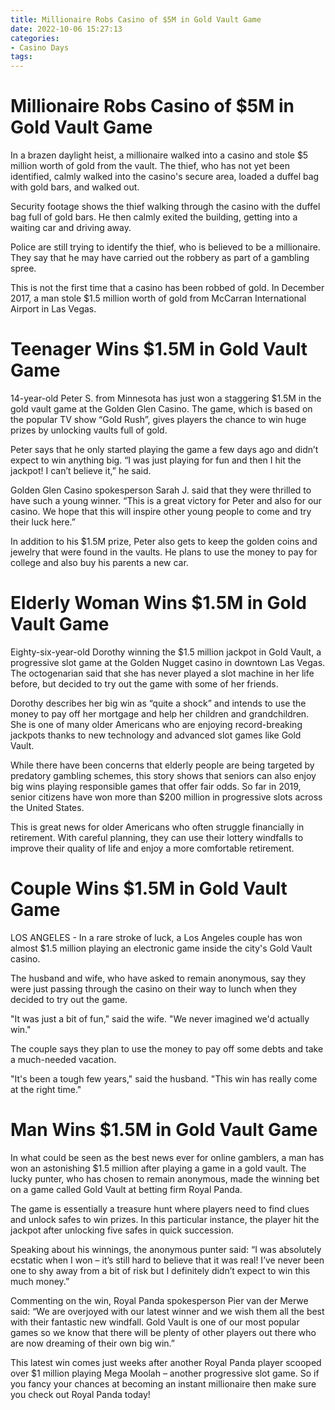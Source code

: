 ```yaml
---
title: Millionaire Robs Casino of $5M in Gold Vault Game
date: 2022-10-06 15:27:13
categories:
- Casino Days
tags:
---
```



#  Millionaire Robs Casino of $5M in Gold Vault Game

In a brazen daylight heist, a millionaire walked into a casino and stole $5 million worth of gold from the vault. The thief, who has not yet been identified, calmly walked into the casino's secure area, loaded a duffel bag with gold bars, and walked out.

Security footage shows the thief walking through the casino with the duffel bag full of gold bars. He then calmly exited the building, getting into a waiting car and driving away.

Police are still trying to identify the thief, who is believed to be a millionaire. They say that he may have carried out the robbery as part of a gambling spree.

This is not the first time that a casino has been robbed of gold. In December 2017, a man stole $1.5 million worth of gold from McCarran International Airport in Las Vegas.

#  Teenager Wins $1.5M in Gold Vault Game

14-year-old Peter S. from Minnesota has just won a staggering $1.5M in the gold vault game at the Golden Glen Casino. The game, which is based on the popular TV show “Gold Rush”, gives players the chance to win huge prizes by unlocking vaults full of gold.

Peter says that he only started playing the game a few days ago and didn’t expect to win anything big. “I was just playing for fun and then I hit the jackpot! I can’t believe it,” he said.

Golden Glen Casino spokesperson Sarah J. said that they were thrilled to have such a young winner. “This is a great victory for Peter and also for our casino. We hope that this will inspire other young people to come and try their luck here.”

In addition to his $1.5M prize, Peter also gets to keep the golden coins and jewelry that were found in the vaults. He plans to use the money to pay for college and also buy his parents a new car.

#  Elderly Woman Wins $1.5M in Gold Vault Game

Eighty-six-year-old Dorothy winning the $1.5 million jackpot in Gold Vault, a progressive slot game at the Golden Nugget casino in downtown Las Vegas. The octogenarian said that she has never played a slot machine in her life before, but decided to try out the game with some of her friends.

Dorothy describes her big win as “quite a shock” and intends to use the money to pay off her mortgage and help her children and grandchildren. She is one of many older Americans who are enjoying record-breaking jackpots thanks to new technology and advanced slot games like Gold Vault.

While there have been concerns that elderly people are being targeted by predatory gambling schemes, this story shows that seniors can also enjoy big wins playing responsible games that offer fair odds. So far in 2019, senior citizens have won more than $200 million in progressive slots across the United States.

This is great news for older Americans who often struggle financially in retirement. With careful planning, they can use their lottery windfalls to improve their quality of life and enjoy a more comfortable retirement.

#  Couple Wins $1.5M in Gold Vault Game

LOS ANGELES - In a rare stroke of luck, a Los Angeles couple has won almost $1.5 million playing an electronic game inside the city's Gold Vault casino.

The husband and wife, who have asked to remain anonymous, say they were just passing through the casino on their way to lunch when they decided to try out the game.

"It was just a bit of fun," said the wife. "We never imagined we'd actually win."

The couple says they plan to use the money to pay off some debts and take a much-needed vacation.

"It's been a tough few years," said the husband. "This win has really come at the right time."

#  Man Wins $1.5M in Gold Vault Game

In what could be seen as the best news ever for online gamblers, a man has won an astonishing $1.5 million after playing a game in a gold vault. The lucky punter, who has chosen to remain anonymous, made the winning bet on a game called Gold Vault at betting firm Royal Panda.

The game is essentially a treasure hunt where players need to find clues and unlock safes to win prizes. In this particular instance, the player hit the jackpot after unlocking five safes in quick succession.

Speaking about his winnings, the anonymous punter said: “I was absolutely ecstatic when I won – it’s still hard to believe that it was real! I’ve never been one to shy away from a bit of risk but I definitely didn’t expect to win this much money.”

Commenting on the win, Royal Panda spokesperson Pier van der Merwe said: “We are overjoyed with our latest winner and we wish them all the best with their fantastic new windfall. Gold Vault is one of our most popular games so we know that there will be plenty of other players out there who are now dreaming of their own big win.”

This latest win comes just weeks after another Royal Panda player scooped over $1 million playing Mega Moolah – another progressive slot game. So if you fancy your chances at becoming an instant millionaire then make sure you check out Royal Panda today!